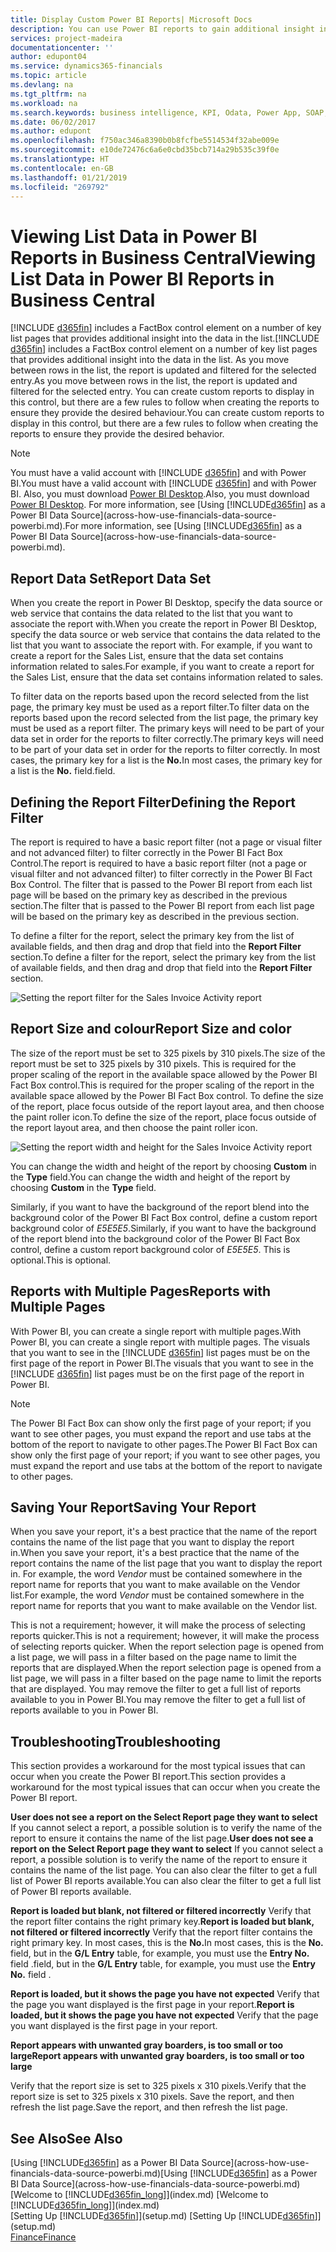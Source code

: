 ```yaml
---
title: Display Custom Power BI Reports| Microsoft Docs
description: You can use Power BI reports to gain additional insight into data in lists in Financials.
services: project-madeira
documentationcenter: ''
author: edupont04
ms.service: dynamics365-financials
ms.topic: article
ms.devlang: na
ms.tgt_pltfrm: na
ms.workload: na
ms.search.keywords: business intelligence, KPI, Odata, Power App, SOAP, analysis
ms.date: 06/02/2017
ms.author: edupont
ms.openlocfilehash: f750ac346a8390b0b8fcfbe5514534f32abe009e
ms.sourcegitcommit: e10de72476c6a6e0cbd35bcb714a29b535c39f0e
ms.translationtype: HT
ms.contentlocale: en-GB
ms.lasthandoff: 01/21/2019
ms.locfileid: "269792"
---
```

# <a name="viewing-list-data-in-power-bi-reports-in-business-central"></a><span data-ttu-id="2795b-103">Viewing List Data in Power BI Reports in Business Central</span><span class="sxs-lookup"><span data-stu-id="2795b-103">Viewing List Data in Power BI Reports in Business Central</span></span> 
<span data-ttu-id="2795b-104">[!INCLUDE [d365fin](includes/d365fin_md.md)] includes a FactBox control element on a number of key list pages that provides additional insight into the data in the list.</span><span class="sxs-lookup"><span data-stu-id="2795b-104">[!INCLUDE [d365fin](includes/d365fin_md.md)] includes a FactBox control element on a number of key list pages that provides additional insight into the data in the list.</span></span> <span data-ttu-id="2795b-105">As you move between rows in the list, the report is updated and filtered for the selected entry.</span><span class="sxs-lookup"><span data-stu-id="2795b-105">As you move between rows in the list, the report is updated and filtered for the selected entry.</span></span> <span data-ttu-id="2795b-106">You can create custom reports to display in this control, but there are a few rules to follow when creating the reports to ensure they provide the desired behaviour.</span><span class="sxs-lookup"><span data-stu-id="2795b-106">You can create custom reports to display in this control, but there are a few rules to follow when creating the reports to ensure they provide the desired behavior.</span></span>  

> [!NOTE]
>   <span data-ttu-id="2795b-107">You must have a valid account with [!INCLUDE [d365fin](includes/d365fin_md.md)] and with Power BI.</span><span class="sxs-lookup"><span data-stu-id="2795b-107">You must have a valid account with [!INCLUDE [d365fin](includes/d365fin_md.md)] and with Power BI.</span></span> <span data-ttu-id="2795b-108">Also, you must download [Power BI Desktop](https://powerbi.microsoft.com/en-us/desktop/).</span><span class="sxs-lookup"><span data-stu-id="2795b-108">Also, you must download [Power BI Desktop](https://powerbi.microsoft.com/en-us/desktop/).</span></span> <span data-ttu-id="2795b-109">For more information, see [Using [!INCLUDE[d365fin](includes/d365fin_md.md)] as a Power BI Data Source](across-how-use-financials-data-source-powerbi.md).</span><span class="sxs-lookup"><span data-stu-id="2795b-109">For more information, see [Using [!INCLUDE[d365fin](includes/d365fin_md.md)] as a Power BI Data Source](across-how-use-financials-data-source-powerbi.md).</span></span>  

## <a name="report-data-set"></a><span data-ttu-id="2795b-110">Report Data Set</span><span class="sxs-lookup"><span data-stu-id="2795b-110">Report Data Set</span></span>
<span data-ttu-id="2795b-111">When you create the report in Power BI Desktop, specify the data source or web service that contains the data related to the list that you want to associate the report with.</span><span class="sxs-lookup"><span data-stu-id="2795b-111">When you create the report in Power BI Desktop, specify the data source or web service that contains the data related to the list that you want to associate the report with.</span></span> <span data-ttu-id="2795b-112">For example, if you want to create a report for the Sales List, ensure that the data set contains information related to sales.</span><span class="sxs-lookup"><span data-stu-id="2795b-112">For example, if you want to create a report for the Sales List, ensure that the data set contains information related to sales.</span></span>  

<span data-ttu-id="2795b-113">To filter data on the reports based upon the record selected from the list page, the primary key must be used as a report filter.</span><span class="sxs-lookup"><span data-stu-id="2795b-113">To filter data on the reports based upon the record selected from the list page, the primary key must be used as a report filter.</span></span> <span data-ttu-id="2795b-114">The primary keys will need to be part of your data set in order for the reports to filter correctly.</span><span class="sxs-lookup"><span data-stu-id="2795b-114">The primary keys will need to be part of your data set in order for the reports to filter correctly.</span></span> <span data-ttu-id="2795b-115">In most cases, the primary key for a list is the **No.**</span><span class="sxs-lookup"><span data-stu-id="2795b-115">In most cases, the primary key for a list is the **No.**</span></span> <span data-ttu-id="2795b-116">field.</span><span class="sxs-lookup"><span data-stu-id="2795b-116">field.</span></span>  

## <a name="defining-the-report-filter"></a><span data-ttu-id="2795b-117">Defining the Report Filter</span><span class="sxs-lookup"><span data-stu-id="2795b-117">Defining the Report Filter</span></span>
<span data-ttu-id="2795b-118">The report is required to have a basic report filter (not a page or visual filter and not advanced filter) to filter correctly in the Power BI Fact Box Control.</span><span class="sxs-lookup"><span data-stu-id="2795b-118">The report is required to have a basic report filter (not a page or visual filter and not advanced filter) to filter correctly in the Power BI Fact Box Control.</span></span> <span data-ttu-id="2795b-119">The filter that is passed to the Power BI report from each list page will be based on the primary key as described in the previous section.</span><span class="sxs-lookup"><span data-stu-id="2795b-119">The filter that is passed to the Power BI report from each list page will be based on the primary key as described in the previous section.</span></span>  

<span data-ttu-id="2795b-120">To define a filter for the report, select the primary key from the list of available fields, and then drag and drop that field into the **Report Filter** section.</span><span class="sxs-lookup"><span data-stu-id="2795b-120">To define a filter for the report, select the primary key from the list of available fields, and then drag and drop that field into the **Report Filter** section.</span></span>  

![Setting the report filter for the Sales Invoice Activity report](./media/across-how-use-powerbi-reports-factbox/financials-powerbi-report-filter.png)

## <a name="report-size-and-color"></a><span data-ttu-id="2795b-122">Report Size and colour</span><span class="sxs-lookup"><span data-stu-id="2795b-122">Report Size and color</span></span>
<span data-ttu-id="2795b-123">The size of the report must be set to 325 pixels by 310 pixels.</span><span class="sxs-lookup"><span data-stu-id="2795b-123">The size of the report must be set to 325 pixels by 310 pixels.</span></span> <span data-ttu-id="2795b-124">This is required for the proper scaling of the report in the available space allowed by the Power BI Fact Box control.</span><span class="sxs-lookup"><span data-stu-id="2795b-124">This is required for the proper scaling of the report in the available space allowed by the Power BI Fact Box control.</span></span> <span data-ttu-id="2795b-125">To define the size of the report, place focus outside of the report layout area, and then choose the paint roller icon.</span><span class="sxs-lookup"><span data-stu-id="2795b-125">To define the size of the report, place focus outside of the report layout area, and then choose the paint roller icon.</span></span>

![Setting the report width and height for the Sales Invoice Activity report](./media/across-how-use-powerbi-reports-factbox/financials-powerbi-report-sizing.png)

<span data-ttu-id="2795b-127">You can change the width and height of the report by choosing **Custom** in the **Type** field.</span><span class="sxs-lookup"><span data-stu-id="2795b-127">You can change the width and height of the report by choosing **Custom** in the **Type** field.</span></span>

<span data-ttu-id="2795b-128">Similarly, if you want to have the background of the report blend into the background color of the Power BI Fact Box control, define a custom report background color of *E5E5E5*.</span><span class="sxs-lookup"><span data-stu-id="2795b-128">Similarly, if you want to have the background of the report blend into the background color of the Power BI Fact Box control, define a custom report background color of *E5E5E5*.</span></span> <span data-ttu-id="2795b-129">This is optional.</span><span class="sxs-lookup"><span data-stu-id="2795b-129">This is optional.</span></span>  

## <a name="reports-with-multiple-pages"></a><span data-ttu-id="2795b-130">Reports with Multiple Pages</span><span class="sxs-lookup"><span data-stu-id="2795b-130">Reports with Multiple Pages</span></span>
<span data-ttu-id="2795b-131">With Power BI, you can create a single report with multiple pages.</span><span class="sxs-lookup"><span data-stu-id="2795b-131">With Power BI, you can create a single report with multiple pages.</span></span> <span data-ttu-id="2795b-132">The visuals that you want to see in the [!INCLUDE [d365fin](includes/d365fin_md.md)] list pages must be on the first page of the report in Power BI.</span><span class="sxs-lookup"><span data-stu-id="2795b-132">The visuals that you want to see in the [!INCLUDE [d365fin](includes/d365fin_md.md)] list pages must be on the first page of the report in Power BI.</span></span>  

> [!NOTE]  
>  <span data-ttu-id="2795b-133">The Power BI Fact Box can show only the first page of your report; if you want to see other pages, you must expand the report and use tabs at the bottom of the report to navigate to other pages.</span><span class="sxs-lookup"><span data-stu-id="2795b-133">The Power BI Fact Box can show only the first page of your report; if you want to see other pages, you must expand the report and use tabs at the bottom of the report to navigate to other pages.</span></span>  

## <a name="saving-your-report"></a><span data-ttu-id="2795b-134">Saving Your Report</span><span class="sxs-lookup"><span data-stu-id="2795b-134">Saving Your Report</span></span>

<span data-ttu-id="2795b-135">When you save your report, it's a best practice that the name of the report contains the name of the list page that you want to display the report in.</span><span class="sxs-lookup"><span data-stu-id="2795b-135">When you save your report, it's a best practice that the name of the report contains the name of the list page that you want to display the report in.</span></span> <span data-ttu-id="2795b-136">For example, the word *Vendor* must be contained somewhere in the report name for reports that you want to make available on the Vendor list.</span><span class="sxs-lookup"><span data-stu-id="2795b-136">For example, the word *Vendor* must be contained somewhere in the report name for reports that you want to make available on the Vendor list.</span></span>  

<span data-ttu-id="2795b-137">This is not a requirement; however, it will make the process of selecting reports quicker.</span><span class="sxs-lookup"><span data-stu-id="2795b-137">This is not a requirement; however, it will make the process of selecting reports quicker.</span></span> <span data-ttu-id="2795b-138">When the report selection page is opened from a list page, we will pass in a filter based on the page name to limit the reports that are displayed.</span><span class="sxs-lookup"><span data-stu-id="2795b-138">When the report selection page is opened from a list page, we will pass in a filter based on the page name to limit the reports that are displayed.</span></span>  <span data-ttu-id="2795b-139">You may remove the filter to get a full list of reports available to you in Power BI.</span><span class="sxs-lookup"><span data-stu-id="2795b-139">You may remove the filter to get a full list of reports available to you in Power BI.</span></span>  

## <a name="troubleshooting"></a><span data-ttu-id="2795b-140">Troubleshooting</span><span class="sxs-lookup"><span data-stu-id="2795b-140">Troubleshooting</span></span>
<span data-ttu-id="2795b-141">This section provides a workaround for the most typical issues that can occur when you create the Power BI report.</span><span class="sxs-lookup"><span data-stu-id="2795b-141">This section provides a workaround for the most typical issues that can occur when you create the Power BI report.</span></span>  

<span data-ttu-id="2795b-142">**User does not see a report on the Select Report page they want to select** If you cannot select a report, a possible solution is to verify the name of the report to ensure it contains the name of the list page.</span><span class="sxs-lookup"><span data-stu-id="2795b-142">**User does not see a report on the Select Report page they want to select** If you cannot select a report, a possible solution is to verify the name of the report to ensure it contains the name of the list page.</span></span> <span data-ttu-id="2795b-143">You can also clear the filter to get a full list of Power BI reports available.</span><span class="sxs-lookup"><span data-stu-id="2795b-143">You can also clear the filter to get a full list of Power BI reports available.</span></span>  

<span data-ttu-id="2795b-144">**Report is loaded but blank, not filtered or filtered incorrectly** Verify that the report filter contains the right primary key.</span><span class="sxs-lookup"><span data-stu-id="2795b-144">**Report is loaded but blank, not filtered or filtered incorrectly** Verify that the report filter contains the right primary key.</span></span> <span data-ttu-id="2795b-145">In most cases, this is the **No.**</span><span class="sxs-lookup"><span data-stu-id="2795b-145">In most cases, this is the **No.**</span></span> <span data-ttu-id="2795b-146">field, but in the **G/L Entry** table, for example, you must use the **Entry No.** field  .</span><span class="sxs-lookup"><span data-stu-id="2795b-146">field, but in the **G/L Entry** table, for example, you must use the **Entry No.** field  .</span></span>

<span data-ttu-id="2795b-147">**Report is loaded, but it shows the page you have not expected** Verify that the page you want displayed is the first page in your report.</span><span class="sxs-lookup"><span data-stu-id="2795b-147">**Report is loaded, but it shows the page you have not expected** Verify that the page you want displayed is the first page in your report.</span></span>  

<span data-ttu-id="2795b-148">**Report appears with unwanted gray boarders, is too small or too large**</span><span class="sxs-lookup"><span data-stu-id="2795b-148">**Report appears with unwanted gray boarders, is too small or too large**</span></span>

<span data-ttu-id="2795b-149">Verify that the report size is set to 325 pixels x 310 pixels.</span><span class="sxs-lookup"><span data-stu-id="2795b-149">Verify that the report size is set to 325 pixels x 310 pixels.</span></span> <span data-ttu-id="2795b-150">Save the report, and then refresh the list page.</span><span class="sxs-lookup"><span data-stu-id="2795b-150">Save the report, and then refresh the list page.</span></span>  

## <a name="see-also"></a><span data-ttu-id="2795b-151">See Also</span><span class="sxs-lookup"><span data-stu-id="2795b-151">See Also</span></span>
<span data-ttu-id="2795b-152">[Using [!INCLUDE[d365fin](includes/d365fin_md.md)] as a Power BI Data Source](across-how-use-financials-data-source-powerbi.md)</span><span class="sxs-lookup"><span data-stu-id="2795b-152">[Using [!INCLUDE[d365fin](includes/d365fin_md.md)] as a Power BI Data Source](across-how-use-financials-data-source-powerbi.md)</span></span>  
<span data-ttu-id="2795b-153">[Welcome to [!INCLUDE[d365fin_long](includes/d365fin_long_md.md)]](index.md)  </span><span class="sxs-lookup"><span data-stu-id="2795b-153">[Welcome to [!INCLUDE[d365fin_long](includes/d365fin_long_md.md)]](index.md)  </span></span>  
<span data-ttu-id="2795b-154">[Setting Up [!INCLUDE[d365fin](includes/d365fin_md.md)]](setup.md)  </span><span class="sxs-lookup"><span data-stu-id="2795b-154">[Setting Up [!INCLUDE[d365fin](includes/d365fin_md.md)]](setup.md)  </span></span>  
[<span data-ttu-id="2795b-155">Finance</span><span class="sxs-lookup"><span data-stu-id="2795b-155">Finance</span></span>](finance.md)  

